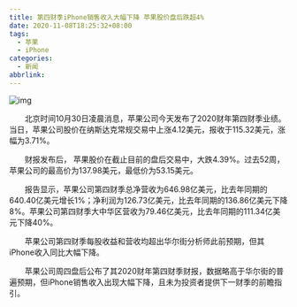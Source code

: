 ```yaml
---
title: 第四财季iPhone销售收入大幅下降 苹果股价盘后跌超4%
date: 2020-11-08T18:25:32+08:00
tags:
  - 苹果
  - iPhone
categories:
  - 新闻
abbrlink:
---
```


![img](https://cdn.jsdelivr.net/gh/yakeing/Documentation@main/Hexo/images/a535-kcaeqzy2593871.png)

　　北京时间10月30日凌晨消息，苹果公司今天发布了2020财年第四财季业绩。当日，苹果公司股价在纳斯达克常规交易中上涨4.12美元，报收于115.32美元，涨幅为3.71%。

　　财报发布后， 苹果股价在截止目前的盘后交易中，大跌4.39%。过去52周，苹果公司的最高价为137.98美元，最低价为53.15美元。

　　报告显示，苹果公司第四财季总净营收为646.98亿美元，比去年同期的640.40亿美元增长1%；净利润为126.73亿美元，比去年同期的136.86亿美元下降8%。苹果公司第四财季大中华区营收为79.46亿美元，比去年同期的111.34亿美元下降40%。

　　苹果公司第四财季每股收益和营收均超出华尔街分析师此前预期，但其iPhone收入同比大幅下降。

　　苹果公司周四盘后公布了其2020财年第四财季财报，数据略高于华尔街的普遍预期，但iPhone销售收入出现大幅下降，且未为投资者提供下一财季的前瞻指引。